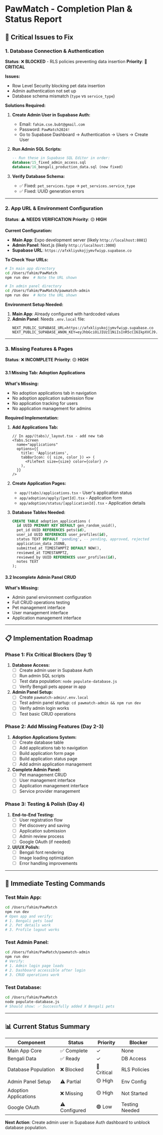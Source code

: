 # PawMatch - Completion Plan & Status Report

## 🚨 Critical Issues to Fix

### 1. Database Connection & Authentication
**Status**: ❌ **BLOCKED** - RLS policies preventing data insertion
**Priority**: 🔴 **CRITICAL**

**Issues:**
- Row Level Security blocking pet data insertion
- Admin authentication not set up
- Database schema mismatch (`type` vs `service_type`)

**Solutions Required:**
1. **Create Admin User in Supabase Auth:**
   - Email: `fahim.cse.bubt@gmail.com`
   - Password: `PawMatch2024!`
   - Go to Supabase Dashboard → Authentication → Users → Create User

2. **Run Admin SQL Scripts:**
   ```sql
   -- Run these in Supabase SQL Editor in order:
   database/15_fixed_admin_access.sql
   database/16_bengali_production_data.sql (now fixed)
   ```

3. **Verify Database Schema:**
   - ✅ Fixed: `pet_services.type` → `pet_services.service_type`
   - ✅ Fixed: UUID generation errors

---

### 2. App URL & Environment Configuration
**Status**: ⚠️ **NEEDS VERIFICATION**
**Priority**: 🟡 **HIGH**

**Current Configuration:**
- **Main App**: Expo development server (likely `http://localhost:8081`)
- **Admin Panel**: Next.js (likely `http://localhost:3000`)
- **Supabase URL**: `https://afxkliyukojjymvfwiyp.supabase.co`

**To Check Your URLs:**
```bash
# In main app directory
cd /Users/fahim/PawMatch
npm run dev  # Note the URL shown

# In admin panel directory  
cd /Users/fahim/PawMatch/pawmatch-admin
npm run dev  # Note the URL shown
```

**Environment Setup Needed:**
1. **Main App**: Already configured with hardcoded values
2. **Admin Panel**: Needs `.env.local` file:
   ```env
   NEXT_PUBLIC_SUPABASE_URL=https://afxkliyukojjymvfwiyp.supabase.co
   NEXT_PUBLIC_SUPABASE_ANON_KEY=eyJhbGciOiJIUzI1NiIsInR5cCI6IkpXVCJ9.eyJpc3MiOiJzdXBhYmFzZSIsInJlZiI6ImFmeGtsaXl1a29qanltdmZ3aXlwIiwicm9sZSI6ImFub24iLCJpYXQiOjE3NTQxNjc1NTcsImV4cCI6MjA2OTc0MzU1N30.tAn3GDt39F4xVMubXBpgYKEXh9eleIQzGg6SmEucAdc
   ```

---

### 3. Missing Features & Pages
**Status**: ❌ **INCOMPLETE**
**Priority**: 🟡 **HIGH**

#### 3.1 Missing Tab: Adoption Applications
**What's Missing:**
- No adoption applications tab in navigation
- No adoption application submission flow
- No application tracking for users
- No application management for admins

**Required Implementation:**
1. **Add Applications Tab:**
   ```tsx
   // In app/(tabs)/_layout.tsx - add new tab
   <Tabs.Screen
     name="applications"
     options={{
       title: 'Applications',
       tabBarIcon: ({ size, color }) => (
         <FileText size={size} color={color} />
       ),
     }}
   />
   ```

2. **Create Application Pages:**
   - `app/(tabs)/applications.tsx` - User's application status
   - `app/adoption/apply/[petId].tsx` - Application form
   - `app/adoption/status/[applicationId].tsx` - Application details

3. **Database Tables Needed:**
   ```sql
   CREATE TABLE adoption_applications (
     id UUID PRIMARY KEY DEFAULT gen_random_uuid(),
     pet_id UUID REFERENCES pets(id),
     user_id UUID REFERENCES user_profiles(id),
     status TEXT DEFAULT 'pending', -- pending, approved, rejected
     application_data JSONB,
     submitted_at TIMESTAMPTZ DEFAULT NOW(),
     reviewed_at TIMESTAMPTZ,
     reviewed_by UUID REFERENCES user_profiles(id),
     notes TEXT
   );
   ```

#### 3.2 Incomplete Admin Panel CRUD
**What's Missing:**
- Admin panel environment configuration
- Full CRUD operations testing
- Pet management interface
- User management interface
- Application management interface

---

## 📋 Implementation Roadmap

### Phase 1: Fix Critical Blockers (Day 1)
1. **Database Access:**
   - [ ] Create admin user in Supabase Auth
   - [ ] Run admin SQL scripts
   - [ ] Test data population: `node populate-database.js`
   - [ ] Verify Bengali pets appear in app

2. **Admin Panel Setup:**
   - [ ] Create `pawmatch-admin/.env.local`
   - [ ] Test admin panel startup: `cd pawmatch-admin && npm run dev`
   - [ ] Verify admin login works
   - [ ] Test basic CRUD operations

### Phase 2: Add Missing Features (Day 2-3)
1. **Adoption Applications System:**
   - [ ] Create database table
   - [ ] Add applications tab to navigation
   - [ ] Build application form page
   - [ ] Build application status page
   - [ ] Add admin application management

2. **Complete Admin Panel:**
   - [ ] Pet management CRUD
   - [ ] User management interface
   - [ ] Application management interface
   - [ ] Service provider management

### Phase 3: Testing & Polish (Day 4)
1. **End-to-End Testing:**
   - [ ] User registration flow
   - [ ] Pet discovery and saving
   - [ ] Application submission
   - [ ] Admin review process
   - [ ] Google OAuth (if needed)

2. **UI/UX Polish:**
   - [ ] Bengali font rendering
   - [ ] Image loading optimization
   - [ ] Error handling improvements

---

## 🧪 Immediate Testing Commands

### Test Main App:
```bash
cd /Users/fahim/PawMatch
npm run dev
# Open app and verify:
# 1. Bengali pets load
# 2. Pet details work
# 3. Profile logout works
```

### Test Admin Panel:
```bash
cd /Users/fahim/PawMatch/pawmatch-admin
npm run dev
# Verify:
# 1. Admin login page loads
# 2. Dashboard accessible after login
# 3. CRUD operations work
```

### Test Database:
```bash
cd /Users/fahim/PawMatch
node populate-database.js
# Should show: ✅ Successfully added X Bengali pets
```

---

## 📊 Current Status Summary

| Component | Status | Priority | Blocker |
|-----------|--------|----------|---------|
| Main App Core | ✅ Complete | ✓ | None |
| Bengali Data | ✅ Ready | ✓ | DB Access |
| Database Population | ❌ Blocked | 🔴 Critical | RLS Policies |
| Admin Panel Setup | ⚠️ Partial | 🟡 High | Env Config |
| Adoption Applications | ❌ Missing | 🟡 High | Not Started |
| Google OAuth | ⚠️ Configured | 🟢 Low | Testing Needed |

**Next Action**: Create admin user in Supabase Auth dashboard to unblock database population.
